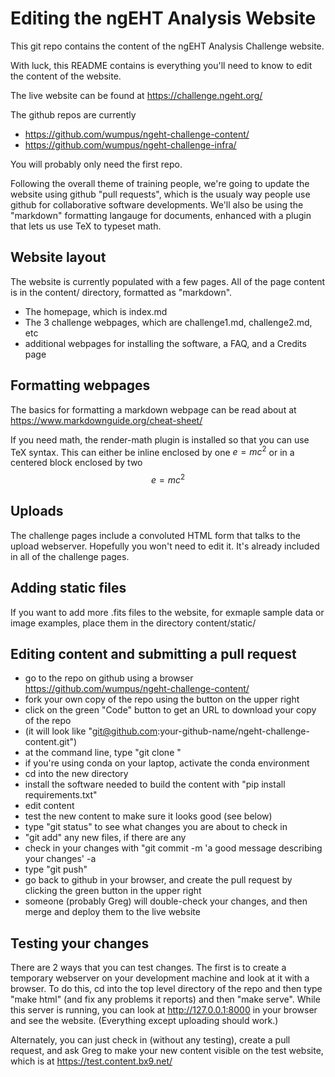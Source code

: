 # Editing the ngEHT Analysis Website

This git repo contains the content of the ngEHT Analysis Challenge website.

With luck, this README contains is everything you'll need to know to
edit the content of the website.

The live website can be found at https://challenge.ngeht.org/

The github repos are currently
- https://github.com/wumpus/ngeht-challenge-content/
- https://github.com/wumpus/ngeht-challenge-infra/

You will probably only need the first repo.

Following the overall theme of training people, we're going to update
the website using github "pull requests", which is the usualy way
people use github for collaborative software developments. We'll also
be using the "markdown" formatting langauge for documents, enhanced
with a plugin that lets us use TeX to typeset math.

## Website layout

The website is currently populated with a few pages. All of the page
content is in the content/ directory, formatted as "markdown".

- The homepage, which is index.md
- The 3 challenge webpages, which are challenge1.md, challenge2.md, etc
- additional webpages for installing the software, a FAQ, and a Credits page

## Formatting webpages

The basics for formatting a markdown webpage can be read about at
https://www.markdownguide.org/cheat-sheet/

If you need math, the render-math plugin is installed so that you can
use TeX syntax. This can either be inline enclosed by one $e=mc^2$ or
in a centered block enclosed by two $$e = mc^2$$

## Uploads

The challenge pages include a convoluted HTML form that talks to the
upload webserver. Hopefully you won't need to edit it. It's already included
in all of the challenge pages.

## Adding static files

If you want to add more .fits files to the website, for exmaple sample data or
image examples, place them in the directory content/static/

## Editing content and submitting a pull request

- go to the repo on github using a browser https://github.com/wumpus/ngeht-challenge-content/
- fork your own copy of the repo using the button on the upper right
- click on the green "Code" button to get an URL to download your copy of the repo
- (it will look like "git@github.com:your-github-name/ngeht-challenge-content.git")
- at the command line, type "git clone <url>"
- if you're using conda on your laptop, activate the conda environment
- cd into the new directory
- install the software needed to build the content with "pip install requirements.txt"
- edit content
- test the new content to make sure it looks good (see below)
- type "git status" to see what changes you are about to check in
- "git add" any new files, if there are any
- check in your changes with "git commit -m 'a good message describing your changes' -a
- type "git push"
- go back to github in your browser, and create the pull request by clicking the green button in the upper right
- someone (probably Greg) will double-check your changes, and then merge and deploy them to the live website

## Testing your changes

There are 2 ways that you can test changes. The first is to create a
temporary webserver on your development machine and look at it with a
browser. To do this, cd into the top level directory of the repo and
then type "make html" (and fix any problems it reports) and then "make
serve". While this server is running, you can look at
http://127.0.0.1:8000 in your browser and see the
website. (Everything except uploading should work.)

Alternately, you can just check in (without any testing), create a
pull request, and ask Greg to make your new content visible on the
test website, which is at https://test.content.bx9.net/
